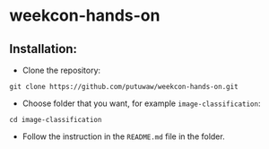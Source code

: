 # weekcon-hands-on

## Installation:
- Clone the repository:
```
git clone https://github.com/putuwaw/weekcon-hands-on.git
```
- Choose folder that you want, for example `image-classification`:
```
cd image-classification
```
- Follow the instruction in the `README.md` file in the folder.
